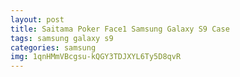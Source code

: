 ```yaml
---
layout: post
title: Saitama Poker Face1 Samsung Galaxy S9 Case
tags: samsung galaxy s9
categories: samsung
img: 1qnHMmVBcgsu-kQGY3TDJXYL6Ty5D8qvR
---
```

